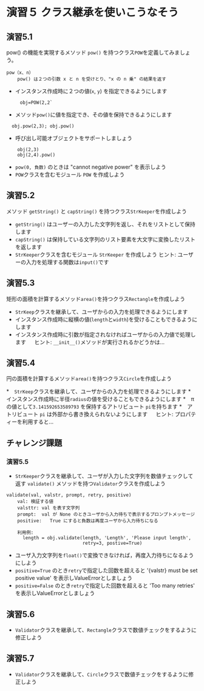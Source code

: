 # 演習５ クラス継承を使いこうなそう

## 演習5.1
pow() の機能を実現するメソッド `pow()` を持つクラス`POW`を定義してみましょう。


```
pow（x、n）
    pow() は２つの引数 x と n を受けとり、"x の n 乗" の結果を返す
```


* インスタンス作成時に２つの値(`x`,  `y`) を指定できるようにします

```
 	 obj=POW(2,2`
```

* メソッド`pow()`に値を指定でき、その値を保持できるようにします


```
  obj.pow(2,3); obj.pow()
```

* 呼び出し可能オブジェクトをサポートしましょう

```
 	obj(2,3)
    obj(2,4).pow()
```

* `pow(0, 負数)` のときは "cannot negative power" を表示しよう
* `POW`クラスを含むモジュール `POW` を作成しよう

## 演習5.2

メソッド `getString()` と `capString()` を持つクラス`StrKeeper`を作成しよう

*  `getString()` はユーザーの入力した文字列を返し、それをリストとして保持します
*  `capString()` は保持している文字列のリスト要素を大文字に変換したリストを返します
*  `StrKeeper`クラスを含むモジュール `StrKeeper` を作成しよう
 	ヒント: ユーザーの入力を処理する関数は`input()`です

## 演習5.3
矩形の面積を計算するメソッド`area()`を持つクラス`Rectangle`を作成しよう

* `StrKeep`クラスを継承して、ユーザからの入力を処理できるようにします
* インスタンス作成時に縦横の値(`length`と`width`)を受けることもできるようにします
* インスタンス作成時に引数が指定されなければユーザからの入力値で処理します
　	ヒント: `__init__()`メソッドが実行されるかどうかは...

## 演習5.4
円の面積を計算するメソッド`area()`を持つクラス`Circle`を作成しよう

 *　`StrKeep`クラスを継承して、ユーザからの入力を処理できるようにします
 *　インスタンス作成時に半径`radius`の値を受けることもできるようにします
 *　πの値として`3.141592653589793` を保持するアトリビュート `pi`を持ちます
 *　アトリビュート `pi` は外部から書き換えられないようにします
　	ヒント: プロパティーを利用すると...

## チャレンジ課題
### 演習5.5

* `StrKeeper`クラスを継承して、ユーザが入力した文字列を数値チェックして返す
  `validate()` メソッドを持つ`Validator`クラスを作成しよう

```
validate(val, valstr, prompt, retry, positive)
    val: 検証する値
    valsttr: val を表す文字列
    prompt:  val が None のときユーザから入力待ちで表示するプロンプトメッセージ
    positive:   True にすると負数は再度ユーザから入力待ちになる

    利用例:
      length = obj.validate(length, 'Length', 'Please input length',
                            retry=3, postive=True)
```

 * ユーザ入力文字列を`float()`で変換できなければ，再度入力待ちになるようにしよう
 *  `positive=True` のとき`retry`で指定した回数を超えると
    '{valstr} must be set positive value'  を表示しValueErrorとしましょう
 *  `positive=False` のとき`retry`で指定した回数を超えると
    'Too many retries'  を表示しValueErrorとしましょう

## 演習5.6

 * `Validator`クラスを継承して、`Rectangle`クラスで数値チェックをするように修正しよう

## 演習5.7

* `Validator`クラスを継承して、`Circle`クラスで数値チェックをするように修正しよう

